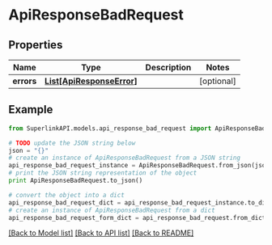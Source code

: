 # ApiResponseBadRequest


## Properties
Name | Type | Description | Notes
------------ | ------------- | ------------- | -------------
**errors** | [**List[ApiResponseError]**](ApiResponseError.md) |  | [optional] 

## Example

```python
from SuperlinkAPI.models.api_response_bad_request import ApiResponseBadRequest

# TODO update the JSON string below
json = "{}"
# create an instance of ApiResponseBadRequest from a JSON string
api_response_bad_request_instance = ApiResponseBadRequest.from_json(json)
# print the JSON string representation of the object
print ApiResponseBadRequest.to_json()

# convert the object into a dict
api_response_bad_request_dict = api_response_bad_request_instance.to_dict()
# create an instance of ApiResponseBadRequest from a dict
api_response_bad_request_form_dict = api_response_bad_request.from_dict(api_response_bad_request_dict)
```
[[Back to Model list]](../README.md#documentation-for-models) [[Back to API list]](../README.md#documentation-for-api-endpoints) [[Back to README]](../README.md)


